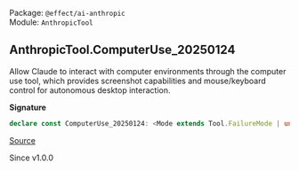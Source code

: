 Package: `@effect/ai-anthropic`<br />
Module: `AnthropicTool`<br />

## AnthropicTool.ComputerUse_20250124

Allow Claude to interact with computer environments through the computer use
tool, which provides screenshot capabilities and mouse/keyboard control for
autonomous desktop interaction.

**Signature**

```ts
declare const ComputerUse_20250124: <Mode extends Tool.FailureMode | undefined = undefined>(args: { readonly display_height_px: number; readonly display_width_px: number; readonly cache_control?: { readonly type: "ephemeral"; readonly ttl?: "5m" | "1h" | null | undefined; } | null | undefined; readonly display_number?: number | null | undefined; readonly failureMode?: Mode | undefined; }) => Tool.ProviderDefined<"AnthropicComputerUse", { readonly args: Schema.Struct<{ readonly cache_control: Schema.optionalWith<typeof Generated.BetaCacheControlEphemeral, { nullable: true; }>; readonly display_height_px: Schema.filter<typeof Schema.Int>; readonly display_number: Schema.optionalWith<Schema.filter<typeof Schema.Int>, { nullable: true; }>; readonly display_width_px: Schema.filter<typeof Schema.Int>; }>; readonly parameters: Schema.Struct<{ action: Schema.Literal<["screenshot", "left_click", "type", "key", "mouse_move", "scroll", "left_click_drag", "middle_click", "right_click", "double_click", "triple_click", "left_mouse_down", "left_mouse_up", "hold_key", "wait"]>; coordinate: Schema.optional<Schema.Tuple2<typeof Schema.Number, typeof Schema.Number>>; start_coordinate: Schema.optional<Schema.Tuple2<typeof Schema.Number, typeof Schema.Number>>; text: Schema.optional<typeof Schema.String>; scroll_direction: Schema.optional<Schema.Literal<["up", "down", "left", "right"]>>; scroll_amount: Schema.optional<typeof Schema.Number>; duration: Schema.optional<typeof Schema.Number>; }>; readonly success: typeof Schema.String; readonly failure: typeof Schema.Never; readonly failureMode: Mode extends undefined ? "error" : Mode; }, true>
```

[Source](https://github.com/Effect-TS/effect/tree/main/packages/ai/anthropic/src/AnthropicTool.ts#L186)

Since v1.0.0